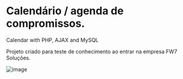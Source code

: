 # Calendário / agenda de compromissos.
Calendar with PHP, AJAX and MySQL

Projeto criado para teste de conhecimento ao entrar na empresa FW7 Soluções.

![image](https://user-images.githubusercontent.com/73006333/119146643-358c3400-ba21-11eb-99f1-6471b88e9d8f.png)

